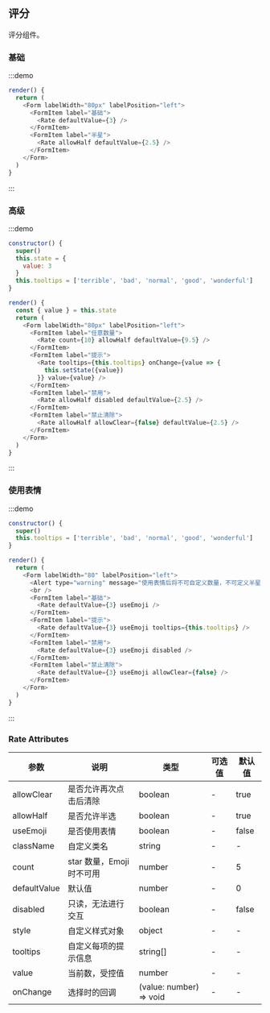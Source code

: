 ## 评分

评分组件。

### 基础

:::demo

```js
render() {
  return (
    <Form labelWidth="80px" labelPosition="left">
      <FormItem label="基础">
        <Rate defaultValue={3} />
      </FormItem>
      <FormItem label="半星">
        <Rate allowHalf defaultValue={2.5} />
      </FormItem>
    </Form>
  )
}
```

:::

### 高级

:::demo

```js
constructor() {
  super()
  this.state = {
    value: 3
  }
  this.tooltips = ['terrible', 'bad', 'normal', 'good', 'wonderful']
}

render() {
  const { value } = this.state
  return (
    <Form labelWidth="80px" labelPosition="left">
      <FormItem label="任意数量">
        <Rate count={10} allowHalf defaultValue={9.5} />
      </FormItem>
      <FormItem label="提示">
        <Rate tooltips={this.tooltips} onChange={value => {
          this.setState({value})
        }} value={value} />
      </FormItem>
      <FormItem label="禁用">
        <Rate allowHalf disabled defaultValue={2.5} />
      </FormItem>
      <FormItem label="禁止清除">
        <Rate allowHalf allowClear={false} defaultValue={2.5} />
      </FormItem>
    </Form>
  )
}
```

:::

### 使用表情

:::demo

```js
constructor() {
  super()
  this.tooltips = ['terrible', 'bad', 'normal', 'good', 'wonderful']
}

render() {
  return (
    <Form labelWidth="80" labelPosition="left">
      <Alert type="warning" message="使用表情后将不可自定义数量，不可定义半星" closeable={false} />
      <br />
      <FormItem label="基础">
        <Rate defaultValue={3} useEmoji />
      </FormItem>
      <FormItem label="提示">
        <Rate defaultValue={3} useEmoji tooltips={this.tooltips} />
      </FormItem>
      <FormItem label="禁用">
        <Rate defaultValue={3} useEmoji disabled />
      </FormItem>
      <FormItem label="禁止清除">
        <Rate defaultValue={3} useEmoji allowClear={false} />
      </FormItem>
    </Form>
  )
}
```

:::

### Rate Attributes

| 参数         | 说明                      | 类型                    | 可选值 | 默认值 |
| ------------ | ------------------------- | ----------------------- | ------ | ------ |
| allowClear   | 是否允许再次点击后清除    | boolean                 | -      | true   |
| allowHalf    | 是否允许半选              | boolean                 | -      | true   |
| useEmoji     | 是否使用表情              | boolean                 | -      | false  |
| className    | 自定义类名                | string                  | -      | -      |
| count        | star 数量，Emoji 时不可用 | number                  | -      | 5      |
| defaultValue | 默认值                    | number                  | -      | 0      |
| disabled     | 只读，无法进行交互        | boolean                 | -      | false  |
| style        | 自定义样式对象            | object                  | -      | -      |
| tooltips     | 自定义每项的提示信息      | string[]                | -      | -      |
| value        | 当前数，受控值            | number                  | -      | -      |
| onChange     | 选择时的回调              | (value: number) => void | -      | -      |
